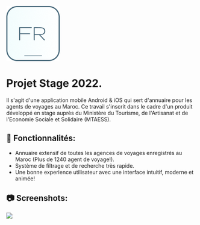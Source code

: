[![](showcase/FR.png)](README.fr.md)
# Projet Stage 2022.
Il s'agit d'une application mobile Android & iOS qui sert d'annuaire pour les agents de voyages au Maroc.
Ce travail s'inscrit dans le cadre d'un produit développé en stage auprès du Ministère du Tourisme, de l'Artisanat et de l'Economie Sociale et Solidaire (MTAESS).



## 🚀 Fonctionnalités:
  
  * Annuaire extensif de toutes les agences de voyages enregistrés au Maroc (Plus de 1240 agent de voyage!).
  * Système de filtrage et de recherche très rapide.
  * Une bonne experience utilisateur avec une interface intuitif, moderne et animée!

## 📷 Screenshots:


  ![](showcase/screens.png)
